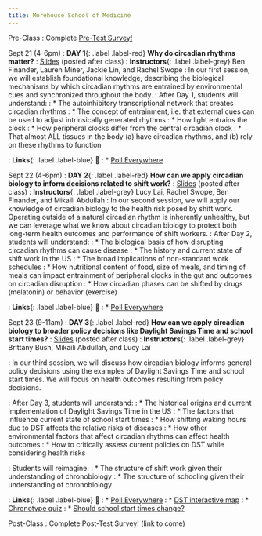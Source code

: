 ```yaml
---
title: Morehouse School of Medicine
---
```


Pre-Class
: Complete [Pre-Test Survey!](https://forms.gle/nioaHasChnYQjqxi7)

Sept 21 (4-6pm)
: **DAY 1**{: .label .label-red} **Why do circadian rhythms matter?** 
    : [Slides]() (posted after class)
: **Instructors**{: .label .label-grey} Ben Finander, Lauren Miner, Jackie Lin, and Rachel Swope
: In our first session, we will establish foundational knowledge, describing the biological mechanisms by which circadian rhythms are entrained by environmental cues and synchronized throughout the body. 
: After Day 1, students will understand:
: * The autoinhibitory transcriptional network that creates circadian rhythms
: * The concept of entrainment, i.e. that external cues can be used to adjust intrinsically generated rhythms
: * How light entrains the clock
: * How peripheral clocks differ from the central circadian clock
: * That almost ALL tissues in the body (a) have circadian rhythms, and (b) rely on these rhythms to function

: **Links**{: .label .label-blue} 🔗
: * [Poll Everywhere](https://pollev.com/laurenminer448) 

Sept 22 (4-6pm)
: **DAY 2**{: .label .label-red} **How can we apply circadian biology to inform decisions related to shift work?** 
    : [Slides]() (posted after class)
: **Instructors**{: .label .label-grey} Lucy Lai, Rachel Swope, Ben Finander, and Mikaili Abdullah
: In our second session, we will apply our knowledge of circadian biology to the health risk posed by shift work. Operating outside of a natural circadian rhythm is inherently unhealthy, but we can leverage what we know about circadian biology to protect both long-term health outcomes and performance of shift workers.
: After Day 2, students will understand:
: * The biological basis of how disrupting circadian rhythms can cause disease
: * The history and current state of shift work in the US
: * The broad implications of non-standard work schedules
: * How nutritional content of food, size of meals, and timing of meals can impact entrainment of peripheral clocks in the gut and outcomes on circadian disruption
: * How circadian phases can be shifted by drugs (melatonin) or behavior (exercise)

: **Links**{: .label .label-blue} 🔗
: * [Poll Everywhere](https://pollev.com/laurenminer448) 

Sept 23 (9-11am)
: **DAY 3**{: .label .label-red} **How can we apply circadian biology to broader policy decisions like Daylight Savings Time and school start times?** 
    : [Slides]() (posted after class) 
: **Instructors**{: .label .label-grey} Brittany Bush, Mikaili Abdullah, and Lucy Lai

: In our third session, we will discuss how circadian biology informs general policy decisions using the examples of Daylight Savings Time and school start times. We will focus on health outcomes resulting from policy decisions.

: After Day 3, students will understand:
: * The historical origins and current implementation of Daylight Savings Time in the US
: * The factors that influence current state of school start times
: * How shifting waking hours due to DST affects the relative risks of diseases
: * How other environmental factors that affect circadian rhythms can affect health outcomes
: * How to critically assess current policies on DST while considering health risks

: Students will reimagine:
: * The structure of shift work given their understanding of chronobiology
: * The structure of schooling given their understanding of chronobiology

: **Links**{: .label .label-blue}  🔗
: * [Poll Everywhere](https://pollev.com/laurenminer448) 
: * [DST interactive map](http://andywoodruff.com/blog/where-to-hate-daylight-saving-time-and-where-to-love-it/)
: * [Chronotype quiz](https://chronotype-self-test.info/index.php?sid=61524&newtest=Y)
: * [Should school start times change?]( https://www.wtxl.com/news/local-news/lcs-survey-should-school-start-times-change)

Post-Class
: Complete Post-Test Survey! (link to come)
